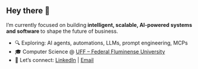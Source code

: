 <h2 align="left">Hey there 👋</h2>

<p align="left">
I’m currently focused on building<b> intelligent, scalable, AI-powered systems and software </b>to shape the future of business.
</p>

- 🔍 Exploring: AI agents, automations, LLMs, prompt engineering, MCPs  
- 🎓 Computer Science @ [UFF – Federal Fluminense University](https://www.uff.br)  
- 🤝 Let’s connect: [LinkedIn](https://www.linkedin.com/in/atharvnuthi) | [Email](mailto:atharvnuthi@gmail.com)
